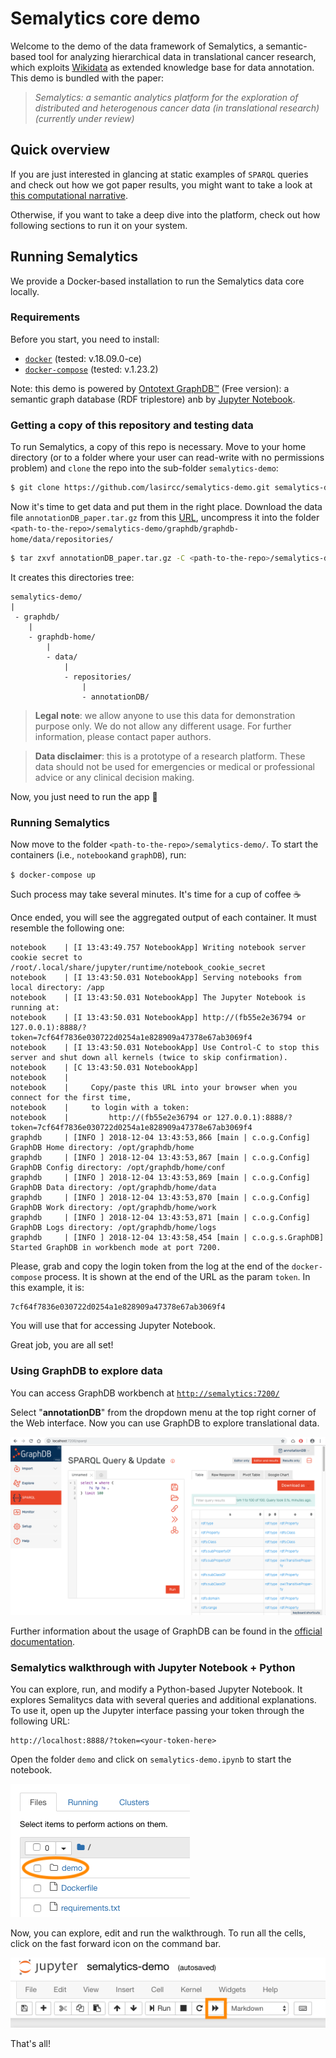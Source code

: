 # Semalytics core demo

Welcome to the demo of the data framework of Semalytics, a semantic-based tool for analyzing hierarchical data in translational cancer research, which exploits [Wikidata](https://www.wikidata.org) as extended knowledge base for data annotation. This demo is bundled with the paper:

>_Semalytics: a semantic analytics platform for the exploration of distributed and heterogenous cancer data (in translational research) (currently under review)_

## Quick overview

If you are just interested in glancing at static examples of `SPARQL` queries and check out how we got paper results, you might want to take a look at [this computational narrative](http://nbviewer.jupyter.org/github/lasircc/semalytics-demo/blob/master/notebook/demo/semalytics-demo.ipynb).

Otherwise, if you want to take a deep dive into the platform, check out how following sections to run it on your system.

## Running Semalytics

We provide a Docker-based installation to run the Semalytics data core locally.

### Requirements

Before you start, you need to install:

* [`docker`](https://docs.docker.com/install/) (tested: v.18.09.0-ce)
* [`docker-compose`](https://docs.docker.com/compose/install/) (tested: v.1.23.2)

Note: this demo is powered by [Ontotext GraphDB™](https://www.ontotext.com/products/graphdb/) (Free version): a semantic graph database (RDF triplestore) anb by [Jupyter Notebook](http://jupyter.org/).

### Getting a copy of this repository and testing data

To run Semalytics, a copy of this repo is necessary. Move to your home directory (or to a folder where your user can read-write with no permissions problem) and `clone` the repo into the sub-folder `semalytics-demo`:

```bash
$ git clone https://github.com/lasircc/semalytics-demo.git semalytics-demo
```

Now it's time to get data and put them in the right place. Download the data file `annotationDB_paper.tar.gz` from this [URL](https://drive.google.com/drive/folders/1k_Vhn_JIPhXKBoXMAFK9xwJVr6x5g8Gw?usp=sharing), uncompress it into the folder `<path-to-the-repo>/semalytics-demo/graphdb/graphdb-home/data/repositories/`

```bash
$ tar zxvf annotationDB_paper.tar.gz -C <path-to-the-repo>/semalytics-demo/graphdb/graphdb-home/data/repositories/
```

It creates this directories tree:
```
semalytics-demo/
|
 - graphdb/
    |
    - graphdb-home/
        |
        - data/
            |
            - repositories/
                |
                - annotationDB/
```

>**Legal note**: we allow anyone to use this data for demonstration purpose only. We do not allow any different usage. For further information, please contact paper authors.

>**Data disclaimer**: this is a prototype of a research platform. These data should not be used for emergencies or medical or professional advice or any clinical decision making.

Now, you just need to run the app 🚀

### Running Semalytics

Now move to the folder `<path-to-the-repo>/semalytics-demo/`. To start the containers (i.e., `notebook`and `graphDB`), run:

`$ docker-compose up`

Such process may take several minutes. It's time for a cup of coffee ☕

Once ended, you will see the aggregated output of each container. It must resemble the following one:


```
notebook    | [I 13:43:49.757 NotebookApp] Writing notebook server cookie secret to /root/.local/share/jupyter/runtime/notebook_cookie_secret
notebook    | [I 13:43:50.031 NotebookApp] Serving notebooks from local directory: /app
notebook    | [I 13:43:50.031 NotebookApp] The Jupyter Notebook is running at:
notebook    | [I 13:43:50.031 NotebookApp] http://(fb55e2e36794 or 127.0.0.1):8888/?token=7cf64f7836e030722d0254a1e828909a47378e67ab3069f4
notebook    | [I 13:43:50.031 NotebookApp] Use Control-C to stop this server and shut down all kernels (twice to skip confirmation).
notebook    | [C 13:43:50.031 NotebookApp]
notebook    |
notebook    |     Copy/paste this URL into your browser when you connect for the first time,
notebook    |     to login with a token:
notebook    |         http://(fb55e2e36794 or 127.0.0.1):8888/?token=7cf64f7836e030722d0254a1e828909a47378e67ab3069f4
graphdb     | [INFO ] 2018-12-04 13:43:53,866 [main | c.o.g.Config] GraphDB Home directory: /opt/graphdb/home
graphdb     | [INFO ] 2018-12-04 13:43:53,867 [main | c.o.g.Config] GraphDB Config directory: /opt/graphdb/home/conf
graphdb     | [INFO ] 2018-12-04 13:43:53,869 [main | c.o.g.Config] GraphDB Data directory: /opt/graphdb/home/data
graphdb     | [INFO ] 2018-12-04 13:43:53,870 [main | c.o.g.Config] GraphDB Work directory: /opt/graphdb/home/work
graphdb     | [INFO ] 2018-12-04 13:43:53,871 [main | c.o.g.Config] GraphDB Logs directory: /opt/graphdb/home/logs
graphdb     | [INFO ] 2018-12-04 13:43:58,454 [main | c.o.g.s.GraphDB] Started GraphDB in workbench mode at port 7200.
```

Please, grab and copy the login token from the log at the end of the `docker-compose` process. It is shown at the end of the URL as the param `token`. In this example, it is:

```
7cf64f7836e030722d0254a1e828909a47378e67ab3069f4
```

You will use that for accessing Jupyter Notebook.

Great job, you are all set!


### Using GraphDB to explore data

You can access GraphDB workbench at [`http://semalytics:7200/`](http://semalytics:7200/)

Select "**annotationDB**" from the dropdown menu at the top right corner of the Web interface. Now you can use GraphDB to explore translational data.

![graphdb interface](_docs/images/graphdb.png)

Further information about the usage of GraphDB can be found in the [official documentation](http://graphdb.ontotext.com/documentation/free/).


### Semalytics walkthrough with Jupyter Notebook + Python

You can explore, run, and modify a Python-based Jupyter Notebook. It explores Semalitycs data with several queries and additional explanations. To use it, open up the Jupyter interface passing your token through the following URL:

```
http://localhost:8888/?token=<your-token-here>
```

Open the folder `demo` and click on `semalytics-demo.ipynb` to start the notebook.

![graphdb interface](_docs/images/demo.png)

Now, you can explore, edit and run the walkthrough. To run all the cells, click on the fast forward icon on the command bar.

![graphdb interface](_docs/images/run.png)

That's all!